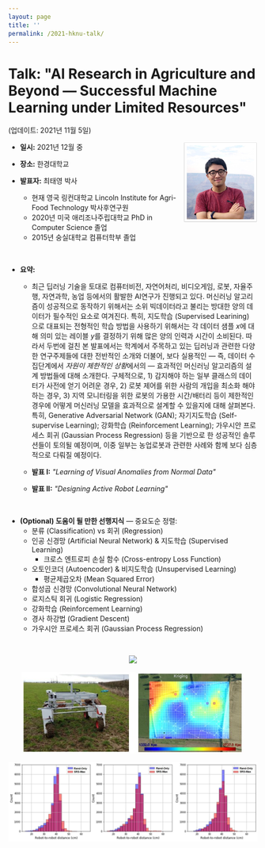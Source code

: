 ```yaml
---
layout: page
title: '' 
permalink: /2021-hknu-talk/
---
```


# Talk: "AI Research in Agriculture and Beyond &mdash; Successful Machine Learning under Limited Resources"

(업데이트: 2021년 11월 5일)

<img align="right" width="150" src="/images/profile_canyon.jpg">

- **일시:** 2021년 12월 중
- **장소:** 한경대학교 

- **발표자:** 최태영 박사 
  - 현재 영국 링컨대학교 Lincoln Institute for Agri-Food Technology 박사후연구원 
  - 2020년 미국 애리조나주립대학교 PhD in Computer Science 졸업
  - 2015년 숭실대학교 컴퓨터학부 졸업
<p>&nbsp;</p>

- **요약:** 
  - 최근 딥러닝 기술을 토대로 컴퓨터비전, 자연어처리, 비디오게임, 로봇, 자율주행, 자연과학, 농업 등에서의 활발한 AI연구가 진행되고 있다. 머신러닝 알고리즘이 성공적으로 동작하기 위해서는 소위 빅데이터라고 불리는 방대한 양의 데이터가 필수적인 요소로 여겨진다. 특히, 지도학습 (Supervised Learining) 으로 대표되는 전형적인 학습 방법을 사용하기 위해서는 각 데이터 샘플 *x*에 대해 의미 있는 레이블 *y*를 결정하기 위해 많은 양의 인력과 시간이 소비된다. 따라서 두번에 걸친 본 발표에서는 학계에서 주목하고 있는 딥러닝과 관련한 다양한 연구주제들에 대한 전반적인 소개와 더불어, 보다 실용적인 &mdash; 즉, 데이터 수집단계에서 *자원이 제한적인 상황*에서의 &mdash; 효과적인 머신러닝 알고리즘의 설계 방법들에 대해 소개한다. 구체적으로, 1) 감지해야 하는 일부 클래스의 데이터가 사전에 얻기 어려운 경우, 2) 로봇 제어를 위한 사람의 개입을 최소화 해야 하는 경우, 3) 지역 모니터링을 위한 로봇의 가용한 시간/배터리 등이 제한적인 경우에 어떻게 머신러닝 모델을 효과적으로 설계할 수 있을지에 대해 살펴본다. 특히, Generative Adversarial Network (GAN); 자기지도학습 (Self-supervise Learning); 강화학습 (Reinforcement Learning); 가우시안 프로세스 회귀 (Gaussian Process Regression) 등을 기반으로 한 성공적인 솔루션들이 토의될 예정이며, 이중 일부는 농업로봇과 관련한 사례와 함께 보다 심층적으로 다뤄질 예정이다. 

  - **발표 I:** *"Learning of Visual Anomalies from Normal Data"*
  - **발표 II:** *"Designing Active Robot Learning"*

<p>&nbsp;</p>

- **(Optional) 도움이 될 만한 선행지식** &mdash; 중요도순 정렬:
  - 분류 (Classification) vs 회귀 (Regression)
  - 인공 신경망 (Artificial Neural Network) & 지도학습 (Supervised Learning) 
    - 크로스 엔트로피 손실 함수 (Cross-entropy Loss Function) 
  - 오토인코더 (Autoencoder) & 비지도학습 (Unsupervised Learning)
    - 평균제곱오차 (Mean Squared Error)
  - 합성곱 신경망 (Convolutional Neural Network)
  - 로지스틱 회귀 (Logistic Regression)
  - 강화학습 (Reinforcement Learning)
  - 경사 하강법 (Gradient Descent)
  - 가우시안 프로세스 회귀 (Gaussian Process Regression)
<p>&nbsp;</p>

<!-- Figures below -->
<p align="center">
<img width="450" src="/images/2021-hknu-talk/strawberry_examples.png">
</p>
<p align="center">
<img width="450" src="/images/2021-hknu-talk/thovald_heatmap.jpg">
</p>
<p align="center">
<img width="550" src="/images/2021-hknu-talk/dist_shift.jpg">
</p>
